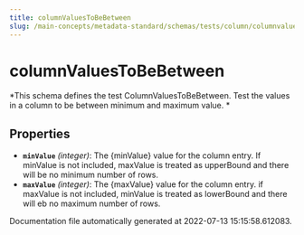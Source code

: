 ```yaml
---
title: columnValuesToBeBetween
slug: /main-concepts/metadata-standard/schemas/tests/column/columnvaluestobebetween
---
```


# columnValuesToBeBetween

*This schema defines the test ColumnValuesToBeBetween. Test the values in a column to be between minimum and maximum value. *

## Properties

- **`minValue`** *(integer)*: The {minValue} value for the column entry. If minValue is not included, maxValue is treated as upperBound and there will be no minimum number of rows.
- **`maxValue`** *(integer)*: The {maxValue} value for the column entry. if maxValue is not included, minValue is treated as lowerBound and there will eb no maximum number of rows.


Documentation file automatically generated at 2022-07-13 15:15:58.612083.
